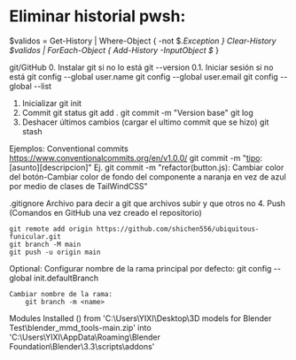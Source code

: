 # Eliminar historial pwsh: 
$validos = Get-History | Where-Object { -not $_.Exception }
Clear-History
$validos | ForEach-Object { Add-History -InputObject $_ }

git/GitHub
0. Instalar git si no lo está
	git --version
	0.1. Iniciar sesión si no está
		git config --global user.name <usuario>
		git config --global user.email <email>
		git config --global --list
1. Inicializar
	git init
2. Commit
	git status
	git add .
	git commit -m "Version base"
	git log
3. Deshacer últimos cambios (cargar el ultimo commit que se hizo)
	git stash

Ejemplos: 
Conventional commits https://www.conventionalcommits.org/en/v1.0.0/
git commit -m "[tipo](alcance): [asunto][descripcion]"
Ej.
git commit -m "refactor(button.js): Cambiar color del botón-Cambiar color de fondo del componente a naranja en vez de azul por medio de clases de TailWindCSS"

.gitignore
	Archivo para decir a git que archivos subir y que otros no
4. Push
	(Comandos en GitHub una vez creado el repositorio)
		
	git remote add origin https://github.com/shichen556/ubiquitous-funicular.git
	git branch -M main
	git push -u origin main

Optional: 
	Configurar nombre de la rama principal por defecto:
		git config --global init.defaultBranch <name>

	Cambiar nombre de la rama:
		git branch -m <name>



Modules Installed () from 'C:\\Users\\YIXI\\Desktop\\3D models for Blender Test\\blender_mmd_tools-main.zip' into 'C:\\Users\\YIXI\\AppData\\Roaming\\Blender Foundation\\Blender\\3.3\\scripts\\addons'
